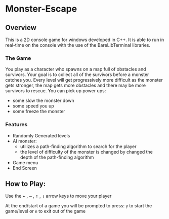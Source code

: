 # Monster-Escape
## Overview
This is a 2D console game for windows developed in C++. 
It is able to run in real-time on the console with the use of the BareLibTerminal libraries. 

### The Game
You play as a character who spawns on a map full of obstacles and survivors. Your goal is to collect all of the survivors before a monster catches you. 
Every level will get progressively more difficult as the monster gets stronger, the map gets more obstacles and there may be more survivors to rescue. 
You can pick up power ups: 
* some slow the monster down 
* some speed you up 
* some freeze the monster

### Features 
* Randomly Generated levels 
* AI monster: 
  * utilizes a path-finding algorithm to search for the player
  * the level of difficulty of the monster is changed by changed the depth of the path-finding algorithm 
* Game menu
* End Screen

## How to Play: 

Use the <kbd>←</kbd> , <kbd>→</kbd> , <kbd>↑</kbd> , <kbd>↓</kbd> arrow keys to move your player

At the end/start of a game you will be prompted to press: `y` to start the game/level or `n` to exit out of the game
